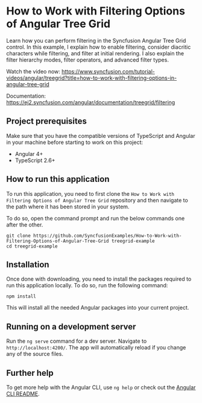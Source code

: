 # How to Work with Filtering Options of Angular Tree Grid 

Learn how you can perform filtering in the Syncfusion Angular Tree Grid control. In this example, I explain how to enable filtering, consider diacritic characters while filtering, and filter at initial rendering. I also explain the filter hierarchy modes, filter operators, and advanced filter types.

Watch the video now: https://www.syncfusion.com/tutorial-videos/angular/treegrid?title=how-to-work-with-filtering-options-in-angular-tree-grid

Documentation: https://ej2.syncfusion.com/angular/documentation/treegrid/filtering


## Project prerequisites
Make sure that you have the compatible versions of TypeScript and Angular in your machine before starting to work on this project:
* Angular 4+
* TypeScript 2.6+

## How to run this application
To run this application, you need to first clone the `How to Work with Filtering Options of Angular Tree Grid` repository and then navigate to the path where it has been stored in your system.

To do so, open the command prompt and run the below commands one after the other.

```
git clone https://github.com/SyncfusionExamples/How-to-Work-with-Filtering-Options-of-Angular-Tree-Grid treegrid-example
cd treegrid-example
```

## Installation
Once done with downloading, you need to install the packages required to run this application locally. To do so, run the following command:

```
npm install
```
This will install all the needed Angular packages into your current project.

## Running on a development server
Run the `ng serve` command for a dev server. Navigate to `http://localhost:4200/`. The app will automatically reload if you change any of the source files.

## Further help

To get more help with the Angular CLI, use `ng help` or check out the [Angular CLI README](https://github.com/angular/angular-cli/blob/master/README.md).
